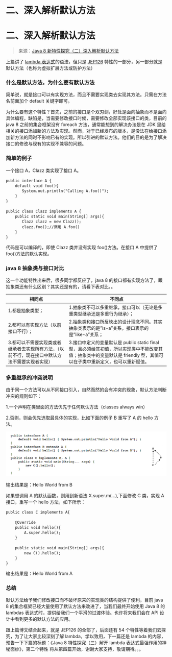 # 二、深入解析默认方法

# 二、深入解析默认方法

> 来源：[Java 8 新特性探究（二）深入解析默认方法](http://my.oschina.net/benhaile/blog/176007)

上篇讲了 [lambda 表达式](http://www.importnew.com/14899.html)的语法，但只是 [JEP126](http://openjdk.java.net/projects/jdk8/features) 特性的一部分，另一部分就是默认方法（也称为虚拟扩展方法或防护方法）

### **什么是默认方法，为什么要有默认方法**

简单说，就是接口可以有实现方法，而且不需要实现类去实现其方法。只需在方法名前面加个 default 关键字即可。

为什么要有这个特性？首先，之前的接口是个双刃剑，好处是面向抽象而不是面向具体编程，缺陷是，当需要修改接口时候，需要修改全部实现该接口的类，目前的 java 8 之前的集合框架没有 foreach 方法，通常能想到的解决办法是在 JDK 里给相关的接口添加新的方法及实现。然而，对于已经发布的版本，是没法在给接口添加新方法的同时不影响已有的实现。所以引进的默认方法。他们的目的是为了解决接口的修改与现有的实现不兼容的问题。

### **简单的例子**

一个接口 A，Clazz 类实现了接口 A。

```
public interface A {
    default void foo(){
       System.out.println("Calling A.foo()");
    }
}

public class Clazz implements A {
    public static void main(String[] args){
       Clazz clazz = new Clazz();
       clazz.foo();//调用 A.foo()
    }
} 
```

代码是可以编译的，即使 Clazz 类并没有实现 foo()方法。在接口 A 中提供了 foo()方法的默认实现。

### **java 8 抽象类与接口对比**

这一个功能特性出来后，很多同学都反应了，java 8 的接口都有实现方法了，跟抽象类还有什么区别？其实还是有的，请看下表对比。。

| 相同点 | 不同点 |
| --- | --- |
| 1.都是抽象类型； | 1.抽象类不可以多重继承，接口可以（无论是多重类型继承还是多重行为继承）； |
| 2.都可以有实现方法（以前接口不行）； | 2.抽象类和接口所反映出的设计理念不同。其实抽象类表示的是”is-a”关系，接口表示的是”like-a”关系； |
| 3.都可以不需要实现类或者继承者去实现所有方法，（以前不行，现在接口中默认方法不需要实现者实现） | 3.接口中定义的变量默认是 public static final 型，且必须给其初值，所以实现类中不能改变其值；抽象类中的变量默认是 friendly 型，其值可以在子类中重新定义，也可以重新赋值。 |

### **多重继承的冲突说明**

由于同一个方法可以从不同接口引入，自然而然的会有冲突的现象，默认方法判断冲突的规则如下：

1.一个声明在类里面的方法优先于任何默认方法（classes always win）

2.否则，则会优先选取最具体的实现，比如下面的例子 B 重写了 A 的 hello 方法。

![](img/58c19a47d32b805ee0ef535313aa50b5.png)

输出结果是：Hello World from B

如果想调用 A 的默认函数，则用到新语法 X.super.m(…),下面修改 C 类，实现 A 接口，重写一个 hello 方法，如下所示：

```
public class C implements A{

    @Override
    public void hello(){
        A.super.hello();
    }

    public static void main(String[] args){
        new C().hello();
    }
} 
```

输出结果是：Hello World from A

### **总结**

默认方法给予我们修改接口而不破坏原来的实现类的结构提供了便利，目前 java 8 的集合框架已经大量使用了默认方法来改进了，当我们最终开始使用 Java 8 的 lambdas 表达式时，提供给我们一个平滑的过渡体验。也许将来我们会在 API 设计中看到更多的默认方法的应用。

跟上篇博文结合起来，就是 JEP126 的全部了，后面还有 54 个特性等着我们去探究，为了让大家比较深刻了解 lambda，学以致用，下一篇还是 lambda 的内容，预告一下下篇的标题：《Java 8 特性探究（三）解开 lambda 表达式最强作用的神秘面纱》，第二个特性 将从第四篇开始，谢谢大家支持，敬请期待。。。
